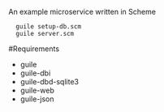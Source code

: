 
An example microservice written in Scheme

```
  guile setup-db.scm
  guile server.scm
```

#Requirements

* guile
* guile-dbi
* guile-dbd-sqlite3
* guile-web
* guile-json

